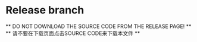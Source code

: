 # Release branch
** DO NOT DOWNLOAD THE SOURCE CODE FROM THE RELEASE PAGE! **  
** 请不要在下载页面点击SOURCE CODE来下载本文件 **
